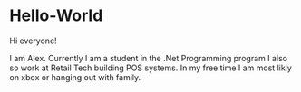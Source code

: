 # Hello-World

Hi everyone!

I am Alex. Currently I am a student in the .Net Programming program I also so work at Retail Tech building POS systems. 
In my free time I am most likly on xbox or hanging out with family.
